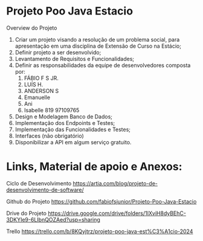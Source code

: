 # Projeto Poo Java Estacio

Overview do Projeto

1. Criar um projeto visando a resolução de um problema social, para apresentação em uma disciplina de Extensão de Curso na Estácio;
2. Definir projeto a ser desenvolvido;
3. Levantamento de Requisitos e Funcionalidades;
4. Definir as responsabilidades da equipe de desenvolvedores composta por:
   01. FÁBIO F S JR.
   02. LUÍS H.
   03. ANDERSON S
   04. Emanuelle
   05. Ani
   06. Isabelle 819 97109765
5. Design e Modelagem Banco de Dados;
6. Implementação dos Endpoints e Testes;
7. Implementação das Funcionalidades e Testes;
8. Interfaces (não obrigatório)
9. Disponibilizar a API em algum serviço gratuito.

   

# Links, Material de apoio e Anexos: 

Ciclo de Desenvolvimento
https://artia.com/blog/projeto-de-desenvolvimento-de-software/

Github do Projeto
https://github.com/fabiofsjunior/Projeto-Poo-Java-Estacio

Drive do Projeto
https://drive.google.com/drive/folders/1IXviH8dyBEhC-3DKYIe9-6LIbnQOZAed?usp=sharing

Trello
https://trello.com/b/8KQyjtrz/projeto-poo-java-est%C3%A1cio-2024



 
